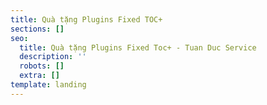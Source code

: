 ```yaml
---
title: Quà tặng Plugins Fixed TOC+
sections: []
seo:
  title: Quà tặng Plugins Fixed Toc+ - Tuan Duc Service
  description: ''
  robots: []
  extra: []
template: landing
---
```

